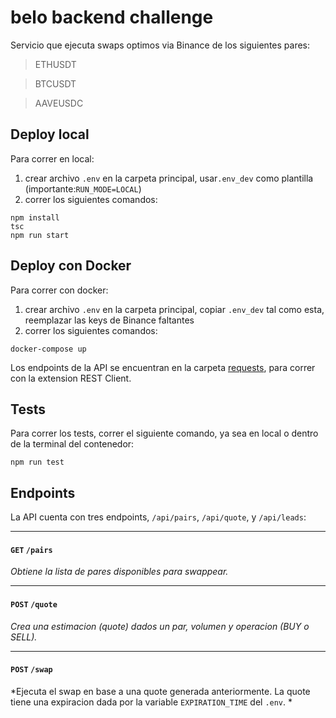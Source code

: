 
# belo backend challenge
Servicio que ejecuta swaps optimos via Binance de los siguientes pares:
> ETHUSDT

> BTCUSDT

> AAVEUSDC

## Deploy local
Para correr en local:
 1. crear archivo `.env` en la carpeta principal, usar`.env_dev` como plantilla (importante:`RUN_MODE=LOCAL`)
 2. correr los siguientes comandos:

```shell
npm install
tsc
npm run start
```


## Deploy con Docker
Para correr con docker:
 1. crear archivo `.env` en la carpeta principal, copiar `.env_dev` tal como esta, reemplazar las keys de Binance faltantes
 2. correr los siguientes comandos:
 
```shell
docker-compose up
```

Los endpoints de la API se encuentran en la carpeta [requests](requests), para correr con la extension REST Client.

##  Tests
Para correr los tests, correr el siguiente comando, ya sea en local o dentro de la terminal del contenedor:
```shell
npm run test
```



## Endpoints

La API cuenta con tres endpoints, `/api/pairs`, `/api/quote`, y `/api/leads`: 

---

#### `GET` `/pairs`
*Obtiene la lista de pares disponibles para swappear.*

---

#### `POST` `/quote`
*Crea una estimacion (quote) dados un par, volumen y operacion (BUY o SELL).*

---

#### `POST` `/swap`
*Ejecuta el swap en base a una quote generada anteriormente. La quote tiene una expiracion dada por la variable `EXPIRATION_TIME` del `.env`. *

